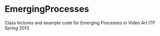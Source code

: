EmergingProcesses
=================

Class lectures and example code for Emerging Processes in Video Art ITP Spring 2013 
